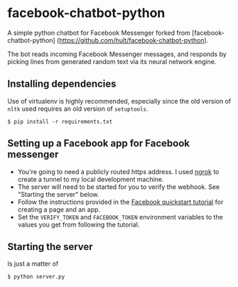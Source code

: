 # facebook-chatbot-python
A simple python chatbot for Facebook Messenger forked from [facebook-chatbot-python] (https://github.com/hult/facebook-chatbot-python).

The bot reads incoming Facebook Messenger messages, and responds by picking lines from generated random text via its neural network engine.

## Installing dependencies

Use of virtualenv is highly recommended, especially since the old version of `nltk` used requires an old version of `setuptools`.

    $ pip install -r requirements.txt

## Setting up a Facebook app for Facebook messenger

* You're going to need a publicly routed https address. I used [ngrok](https://ngrok.com/) to create a tunnel to my local development machine.
* The server will need to be started for you to verify the webhook. See "Starting the server" below.
* Follow the instructions provided in the [Facebook quickstart tutorial](https://developers.facebook.com/docs/messenger-platform/quickstart) for creating a page and an app.
* Set the `VERIFY_TOKEN` and `FACEBOOK_TOKEN` environment variables to the values you get from following the tutorial.

## Starting the server

Is just a matter of

    $ python server.py
